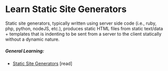# Learn Static Site Generators

Static site generators, typically written using server side code (i.e., ruby, php, python, nodeJS, etc.), produces static HTML files from static text/data + templates that is indenting to be sent from a server to the client statically without a dynamic nature.

##### General Learning:

* [Static Site Generators](http://www.oreilly.com/web-platform/free/static-site-generators.csp) [read]






















 






